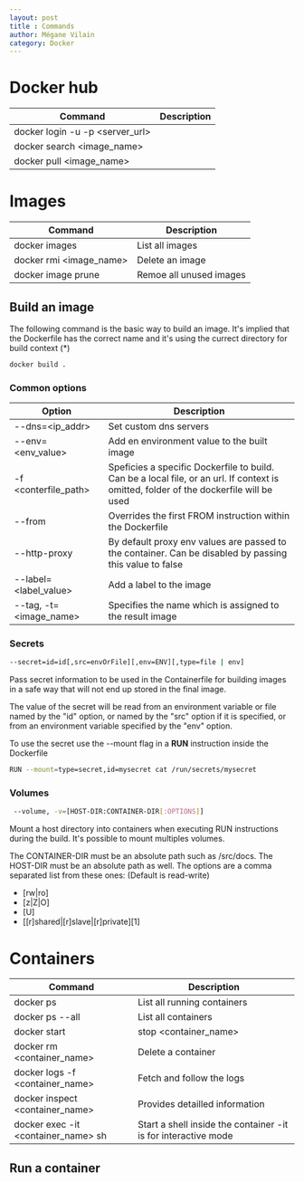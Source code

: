 ```yaml
---
layout: post
title : Commands
author: Mégane Vilain
category: Docker
---
```


# Docker hub
|Command|Description|
|---|---|
|docker login -u <username> -p <password> <server_url>||
|docker search <image_name>||
|docker pull <image_name>||

# Images

|Command|Description|
|---|---|
|docker images|List all images|
|docker rmi <image_name>| Delete an image|
|docker image prune| Remoe all unused images|

## Build an image

The following command is the basic way to build an image.
It's implied that the Dockerfile has the correct name and it's using the currect directory for build context (*)

```bash
docker build .
```

### Common options 

|Option|Description|
|---|---|
|--dns=<ip_addr>|Set custom dns servers|
|--env=<env_value>|Add en environment value to the built image|
|-f <conterfile_path>|Speficies a specific Dockerfile to build. Can be a local file, or an url. If context is omitted, folder of the dockerfile will be used|
|--from|Overrides the first FROM instruction within the Dockerfile|
|--http-proxy|By default proxy env values are passed to the container. Can be disabled by passing this value to false|
|--label=<label_value>|Add a label to the image|
|--tag, -t=<image_name>|Specifies the name which is assigned to the result image|

### Secrets

```bash
--secret=id=id[,src=envOrFile][,env=ENV][,type=file | env]
```
Pass  secret  information to be used in the Containerfile for building images in a safe way that will not end up stored in the final image.

The value of the secret will be read  from an  environment  variable  or  file  named  by  the  "id"  option,  or named by the "src" option if it is specified, or from an environment variable specified by the "env" option.

To use the secret use the --mount flag in a **RUN** instruction inside the Dockerfile

```bash
RUN --mount=type=secret,id=mysecret cat /run/secrets/mysecret
```
### Volumes

```bash
 --volume, -v=[HOST-DIR:CONTAINER-DIR[:OPTIONS]]
```
Mount a host directory into containers when executing RUN instructions during the build.
It's possible to mount multiples volumes.

The CONTAINER-DIR must be an absolute path such as /src/docs. The HOST-DIR must be an  absolute  path  as well.
The options are a comma separated list from these ones: (Default is read-write)

* [rw|ro]
* [z|Z|O]
* [U]
* [[r]shared|[r]slave|[r]private][1]

# Containers

|Command|Description|
|---|---|
|docker ps| List all running containers|
|docker ps --all| List all containers|
|docker start|stop <container_name>|Start or stop a container|
|docker rm <container_name>|Delete a container|
|docker logs -f <container_name>|Fetch and follow the logs|
|docker inspect <container_name>|Provides detailled information|
|docker exec -it <container_name> sh|Start a shell inside the container -it is for interactive mode

## Run a container
